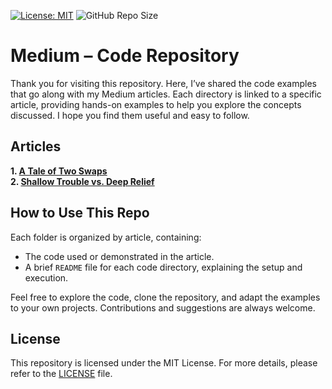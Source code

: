 [![License: MIT](https://img.shields.io/badge/License-MIT-brightgreen.svg)](https://opensource.org/licenses/MIT)
![GitHub Repo Size](https://img.shields.io/github/repo-size/AnishMulay/Medium)

# Medium – Code Repository

Thank you for visiting this repository. Here, I’ve shared the code examples that go along with my Medium articles. Each directory is linked to a specific article, providing hands-on examples to help you explore the concepts discussed. I hope you find them useful and easy to follow.

## Articles

**1. [A Tale of Two Swaps](https://medium.com/@anishm7030/a-tale-of-two-swaps-understanding-cpu-context-switching-in-operating-systems-1f57d8bb20e9)**\
**2. [Shallow Trouble vs. Deep Relief](https://medium.com/@anishm7030/shallow-trouble-vs-deep-relief-5bedbb3e6b22)**

## How to Use This Repo

Each folder is organized by article, containing:
- The code used or demonstrated in the article.
- A brief `README` file for each code directory, explaining the setup and execution.

Feel free to explore the code, clone the repository, and adapt the examples to your own projects. Contributions and suggestions are always welcome.

## License

This repository is licensed under the MIT License. For more details, please refer to the [LICENSE](LICENSE) file.
